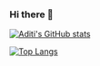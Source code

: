 ### Hi there 👋

<!--
**aditi1403/aditi1403** is a ✨ _special_ ✨ repository because its `README.md` (this file) appears on your GitHub profile.

Here are some ideas to get you started:

- 🔭 I’m currently working on ...
- 🌱 I’m currently learning ...
- 👯 I’m looking to collaborate on ...
- 🤔 I’m looking for help with ...
- 💬 Ask me about ...
- 📫 How to reach me: ...
- 😄 Pronouns: ...
- ⚡ Fun fact: ...
-->
[![Aditi's GitHub stats](https://github-readme-stats.vercel.app/api?username=aditi1403&show_icons=true&theme=github_dark)](https://github.com/aditi1403/github-readme-stats)

[![Top Langs](https://github-readme-stats.vercel.app/api/top-langs/?username=aditi1403&layout=compact&theme=github_dark)](https://github.com/aditi1403/github-readme-stats)
